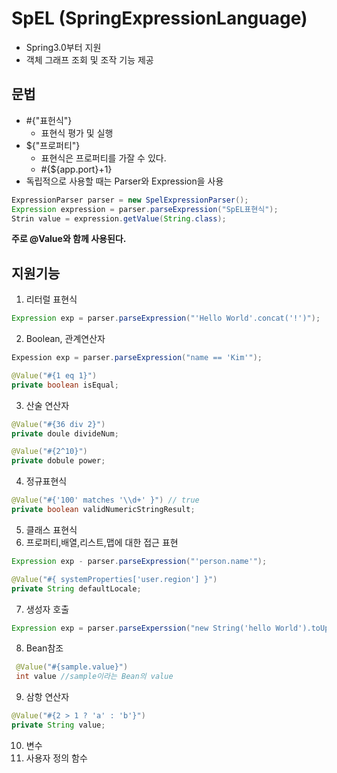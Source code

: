 # SpEL (SpringExpressionLanguage)
- Spring3.0부터 지원
- 객체 그래프 조회 및 조작 기능 제공

## 문법
- #{"표헌식"}
  - 표현식 평가 및 실행
- ${"프로퍼티"}
  - 표현식은 프로퍼티를 가잘 수 있다.
  - #{${app.port}+1}
- 독립적으로 사용할 때는 Parser와 Expression을 사용
```java
ExpressionParser parser = new SpelExpressionParser();
Expression expression = parser.parseExpression("SpEL표현식");
Strin value = expression.getValue(String.class);
```
**주로 @Value와 함께 사용된다.**
## 지원기능
1. 리터럴 표현식
```java
Expression exp = parser.parseExpression("'Hello World'.concat('!')");
```
2. Boolean, 관계연산자
```java
Expession exp = parser.parseExpression("name == 'Kim'");

@Value("#{1 eq 1}")
private boolean isEqual;
```
3. 산술 연산자
``` java
@Value("#{36 div 2}")
private doule divideNum;

@Value("#{2^10}")
private dobule power;

```
4. 정규표현식
```java
@Value("#{'100' matches '\\d+' }") // true
private boolean validNumericStringResult;
```
5. 클래스 표현식
6. 프로퍼티,배열,리스트,맵에 대한 접근 표현
```java
Expression exp - parser.parseExpression("'person.name'");

@Value("#{ systemProperties['user.region'] }")
private String defaultLocale;
```
7. 생성자 호출
```java
Expression exp = parser.parseExperssion("new String('hello World').toUpperCase()");
```
8. Bean참조
```java
 @Value("#{sample.value}")
 int value //sample이라는 Bean의 value
```
9. 삼항 연산자
```java
@Value("#{2 > 1 ? 'a' : 'b'}")
private String value;
```
10. 변수
11. 사용자 정의 함수
